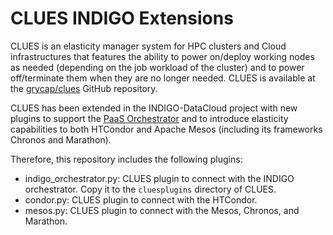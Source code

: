 CLUES INDIGO Extensions
=========================
CLUES is an elasticity manager system for HPC clusters and Cloud infrastructures that features the ability to power on/deploy working nodes as needed (depending on the job workload of the cluster) and to power off/terminate them when they are no longer needed. CLUES is available at the [grycap/clues](https://github.com/grycap/clues) GitHub repository.

CLUES has been extended in the INDIGO-DataCloud project with new plugins to support the [PaaS Orchestrator](https://github.com/indigo-dc/orchestrator) and to introduce elasticity capabilities to both HTCondor and Apache Mesos (including its frameworks Chronos and Marathon).

Therefore, this repository includes the following plugins:

* indigo_orchestrator.py: CLUES plugin to connect with the INDIGO orchestrator. Copy it to the ``cluesplugins`` directory of CLUES.
* condor.py: CLUES plugin to connect with the HTCondor.
* mesos.py:  CLUES plugin to connect with the Mesos, Chronos, and Marathon.
